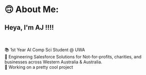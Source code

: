 # 🙃 About Me:
## Heya, I'm AJ ‼️‼️

<br><br>📚 1st Year AI Comp Sci Student @ UWA<br>🐢 Engineering Salesforce Solutions for Not-for-profits, charities, and businesses across Western Australia & Australia.<br>🤫 Working on a pretty cool project<br><br><br>
